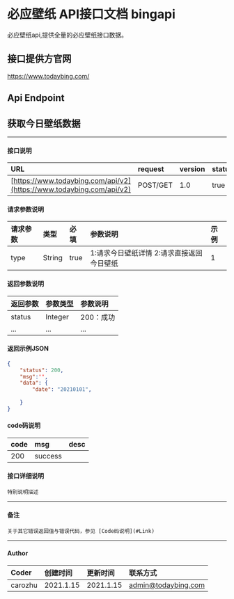 # 必应壁纸 API接口文档 bingapi

必应壁纸api,提供全量的必应壁纸接口数据。

## 接口提供方官网
https://www.todaybing.com/

## Api Endpoint


## 获取今日壁纸数据
---
#### 接口说明

| URL | request | version | status |
| :--- | :--- | :--- | :--- |
| [https://www.todaybing.com/api/v2](https://www.todaybing.com/api/v2) | POST/GET | 1.0 | true |

#### 请求参数说明

| 请求参数 | 类型 | 必填 | 参数说明 | 示例 |
| :--- | :--- | :--- | :--- | :--- |
| type | String | true | 1:请求今日壁纸详情 2:请求直接返回今日壁纸 |1 |

#### 返回参数说明

| 返回参数 | 参数类型 | 参数说明 |
| :--- | :--- | :--- |
| status | Integer | 200：成功|
| ... | ... | ... |

#### 返回示例JSON

```json
{
    "status": 200,
    "msg":'',
    "data": {
        "date": "20210101",
        
    }
}
```

#### code码说明

| code | msg | desc |
| :--- | :--- | :--- |
| 200 | success |  |

#### 接口详细说明 

``` 
特别说明描述

```

---

#### 备注
``` 
关于其它错误返回值与错误代码，参见 [Code码说明](#Link)

```
---
#### Author

| Coder   | 创建时间 | 更新时间 |联系方式 |
| :---     | :---| :--- | :--- |
| carozhu  | 2021.1.15 |2021.1.15  |admin@todaybing.com  |










